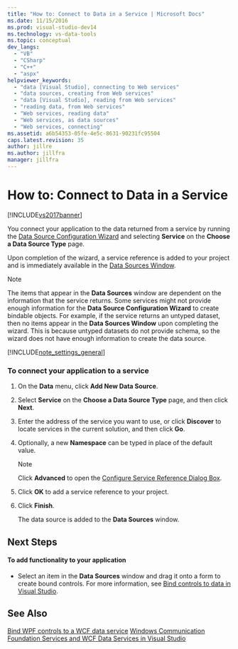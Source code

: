 ```yaml
---
title: "How to: Connect to Data in a Service | Microsoft Docs"
ms.date: 11/15/2016
ms.prod: visual-studio-dev14
ms.technology: vs-data-tools
ms.topic: conceptual
dev_langs:
  - "VB"
  - "CSharp"
  - "C++"
  - "aspx"
helpviewer_keywords:
  - "data [Visual Studio], connecting to Web services"
  - "data sources, creating from Web services"
  - "data [Visual Studio], reading from Web services"
  - "reading data, from Web services"
  - "Web services, reading data"
  - "Web services, as data sources"
  - "Web services, connecting"
ms.assetid: a6b54353-05fe-4e5c-8631-90231fc95504
caps.latest.revision: 35
author: jillre
ms.author: jillfra
manager: jillfra
---
```

# How to: Connect to Data in a Service
[!INCLUDE[vs2017banner](../includes/vs2017banner.md)]

You connect your application to the data returned from a service by running the [Data Source Configuration Wizard](https://msdn.microsoft.com/library/c4df7de5-5da0-4064-940c-761dd6d9e28f) and selecting **Service** on the **Choose a Data Source Type** page.

 Upon completion of the wizard, a service reference is added to your project and is immediately available in the [Data Sources Window](https://msdn.microsoft.com/library/0d20f699-cc95-45b3-8ecb-c7edf1f67992).

> [!NOTE]
> The items that appear in the **Data Sources** window are dependent on the information that the service returns. Some services might not provide enough information for the **Data Source Configuration Wizard** to create bindable objects. For example, if the service returns an untyped dataset, then no items appear in the **Data Sources Window** upon completing the wizard. This is because untyped datasets do not provide schema, so the wizard does not have enough information to create the data source.

 [!INCLUDE[note_settings_general](../includes/note-settings-general-md.md)]

### To connect your application to a service

1. On the **Data** menu, click **Add New Data Source**.

2. Select **Service** on the **Choose a Data Source Type** page, and then click **Next**.

3. Enter the address of the service you want to use, or click **Discover** to locate services in the current solution, and then click **Go**.

4. Optionally, a new **Namespace** can be typed in place of the default value.

    > [!NOTE]
    > Click **Advanced** to open the [Configure Service Reference Dialog Box](../data-tools/configure-service-reference-dialog-box.md).

5. Click **OK** to add a service reference to your project.

6. Click **Finish**.

     The data source is added to the **Data Sources** window.

## Next Steps

#### To add functionality to your application

- Select an item in the **Data Sources** window and drag it onto a form to create bound controls. For more information, see [Bind controls to data in Visual Studio](../data-tools/bind-controls-to-data-in-visual-studio.md).

## See Also
 [Bind WPF controls to a WCF data service](../data-tools/bind-wpf-controls-to-a-wcf-data-service.md)
 [Windows Communication Foundation Services and WCF Data Services in Visual Studio](../data-tools/windows-communication-foundation-services-and-wcf-data-services-in-visual-studio.md)

